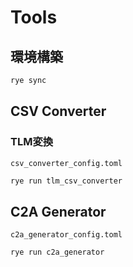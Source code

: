 # Tools

## 環境構築

```bash
rye sync
```

## CSV Converter

### TLM変換

`csv_converter_config.toml`

```bash
rye run tlm_csv_converter
```

## C2A Generator

`c2a_generator_config.toml`

```bash
rye run c2a_generator
```

